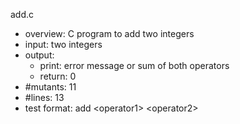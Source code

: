 add.c
 - overview: C program to add two integers
 - input: two integers
 - output: 
     - print: error message or sum of both operators
     - return: 0
 - #mutants: 11
 - #lines: 13
 - test format: add \<operator1\> \<operator2\>
